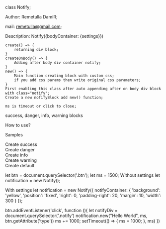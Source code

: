 class Notify;

Author: Remetulla DamiR;

mail: remetulla@gmail.com;

Description:
    Notify({bodyContainer: {settings}})

    create() => {
        returning div block;
    }
    createOnBody() => {
        Adding after body div container notify;
    }
    new() => {
        Main function creating block with custom css;
        if you add css params then write original css parameters;
    }
    First enabling this class after auto appending after on body div block with class="notify";
    Create a new nofifyBlock add new() function;

    ms is timeout or click to close;

success, danger, info, warning blocks

How to use?

Samples
<div class="btn {success}" type="{success}">
    Create success
</div>
<div class="btn {danger}" type="{danger}">
    Create danger
</div>
<div class="btn {info}" type="{info}">
    Create info
</div>
<div class="btn {warning}" type="{warning}">
    Create warning
</div>
<div class="btn">
    Create default
</div>

let btn = document.querySelector('.btn');
let ms = 1500;
Without settings
let notification = new Notify();

With settings
let notification = new Notify({
    notifyContainer: {
        'background': 'yellow',
        'position': 'fixed',
        'right': 0,
        'padding-right': 20,
        'margin': 10,
        'width': 300
    }
});

btn.addEventListener('click', function (){
    let notifyDiv = document.querySelector('.notify')
    notification.new("Hello World", ms, btn.getAttribute('type'))
    ms += 1000;
    setTimeout(() => {
        ms = 1000;
    }, ms)
})
